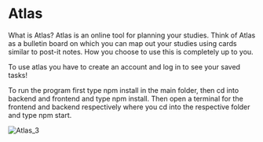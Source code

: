 # Atlas

What is Atlas?
Atlas is an online tool for planning your studies. Think of Atlas as a bulletin board on which you can map out your studies using cards similar to post-it notes. How you choose to use this is completely up to you.

To use atlas you have to create an account and log in to see your saved tasks!

To run the program first type npm install in the main folder, then cd into backend and frontend and type npm install. Then open a terminal for the frontend and backend respectively where you cd into the respective folder and type npm start.




![Atlas_3](https://user-images.githubusercontent.com/61314454/174895459-76fef95e-fc53-4489-bc24-d0b4e10c00e0.gif)
